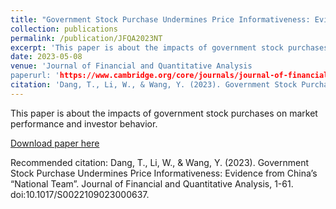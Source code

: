 ```yaml
---
title: "Government Stock Purchase Undermines Price Informativeness: Evidence from China’s “National Team”"
collection: publications
permalink: /publication/JFQA2023NT
excerpt: 'This paper is about the impacts of government stock purchases on market performance and investor behavior.'
date: 2023-05-08
venue: 'Journal of Financial and Quantitative Analysis
paperurl: 'https://www.cambridge.org/core/journals/journal-of-financial-and-quantitative-analysis/article/government-stock-purchase-undermines-price-informativeness-evidence-from-chinas-national-team/AAB49A866AF0937228ECAE736E61F773'
citation: 'Dang, T., Li, W., & Wang, Y. (2023). Government Stock Purchase Undermines Price Informativeness: Evidence from China’s “National Team”. Journal of Financial and Quantitative Analysis, 1-61. doi:10.1017/S0022109023000637'
---
```

This paper is about the impacts of government stock purchases on market performance and investor behavior.

[Download paper here](https://www.cambridge.org/core/journals/journal-of-financial-and-quantitative-analysis/article/government-stock-purchase-undermines-price-informativeness-evidence-from-chinas-national-team/AAB49A866AF0937228ECAE736E61F773)

Recommended citation: Dang, T., Li, W., & Wang, Y. (2023). Government Stock Purchase Undermines Price Informativeness: Evidence from China’s “National Team”. Journal of Financial and Quantitative Analysis, 1-61. doi:10.1017/S0022109023000637.

